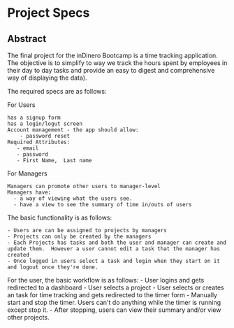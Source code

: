 # Project Specs

## Abstract

The final project for the inDinero Bootcamp is a time tracking application.  The objective is to simplify to way we track the hours spent by employees in their day to day tasks and provide an easy to digest and comprehensive way of displaying the data).

The required specs are as follows:

For Users
    
	has a signup form
	has a login/logut screen
	Account management - the app should allow:
		- password reset
    Required Attributes:
       - email
       - password
       - First Name,  Last name

For Managers

	Managers can promote other users to manager-level
	Managers have:
	  - a way of viewing what the users see.  
	  - have a view to see the summary of time in/outs of users

The basic functionality is as follows:

    - Users are can be assigned to projects by managers
    - Projects can only be created by the managers
    - Each Projects has tasks and both the user and manager can create and update them.  However a user cannot edit a task that the manager has created
    - Once logged in users select a task and login when they start on it and logout once they're done.

For the user, the basic workflow is as follows:
    - User logins and gets redirected to a dashboard
	- User selects a project
	- User selects or creates an task for time tracking and gets redirected to the timer form
	- Manually start and stop the timer.  Users can't do anything while the timer is running except stop it.
	- After stopping, users can view their summary and/or view other projects.